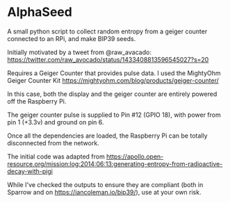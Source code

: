 # AlphaSeed
A small python script to collect random entropy from a geiger counter connected to an RPi, and make BIP39 seeds.

Initially motivated by a tweet from @raw_avacado: https://twitter.com/raw_avocado/status/1433408813596545027?s=20

Requires a Geiger Counter that provides pulse data. I used the MightyOhm Geiger Counter Kit https://mightyohm.com/blog/products/geiger-counter/

In this case, both the display and the geiger counter are entirely powered off the Raspberry Pi.

The geiger counter pulse is supplied to Pin #12 (GPIO 18), with power from pin 1 (+3.3v) and ground on pin 6.

Once all the dependencies are loaded, the Raspberry Pi can be totally disconnected from the network.

The initial code was adapted from https://apollo.open-resource.org/mission:log:2014:06:13:generating-entropy-from-radioactive-decay-with-pigi

While I've checked the outputs to ensure they are compliant (both in Sparrow and on https://iancoleman.io/bip39/), use at your own risk.
